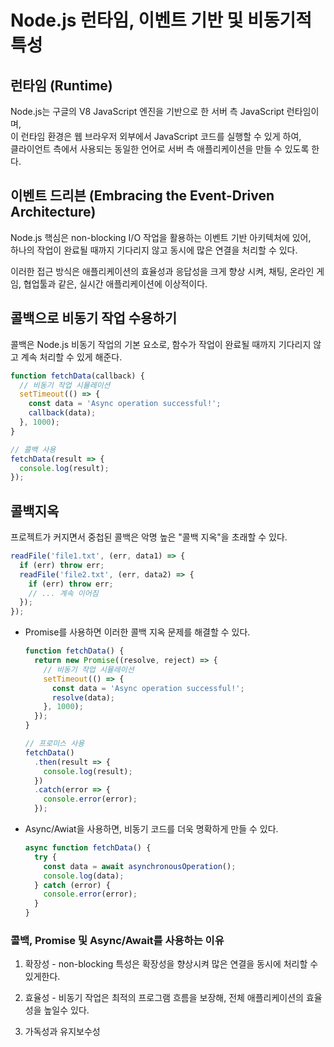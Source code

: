 # Node.js 런타임, 이벤트 기반 및 비동기적 특성

## 런타임 (Runtime)

Node.js는 구글의 V8 JavaScript 엔진을 기반으로 한 서버 측 JavaScript 런타임이며,  
이 런타임 환경은 웹 브라우저 외부에서 JavaScript 코드를 실행할 수 있게 하여,  
 클라이언트 측에서 사용되는 동일한 언어로 서버 측 애플리케이션을 만들 수 있도록 한다.

## 이벤트 드리븐 (Embracing the Event-Driven Architecture)

Node.js 핵심은 non-blocking I/O 작업을 활용하는 이벤트 기반 아키텍처에 있어,  
하나의 작업이 완료될 때까지 기다리지 않고 동시에 많은 연결을 처리할 수 있다.

이러한 접근 방식은 애플리케이션의 효율성과 응답성을 크게 향상 시켜,
채팅, 온라인 게임, 협업툴과 같은, 실시간 애플리케이션에 이상적이다.

## 콜백으로 비동기 작업 수용하기

콜백은 Node.js 비동기 작업의 기본 요소로,
함수가 작업이 완료될 때까지 기다리지 않고 계속 처리할 수 있게 해준다.

```js
function fetchData(callback) {
  // 비동기 작업 시뮬레이션
  setTimeout(() => {
    const data = 'Async operation successful!';
    callback(data);
  }, 1000);
}

// 콜백 사용
fetchData(result => {
  console.log(result);
});
```

## 콜백지옥

프로젝트가 커지면서 중첩된 콜백은 악명 높은 "콜백 지옥"을 초래할 수 있다.

```js
readFile('file1.txt', (err, data1) => {
  if (err) throw err;
  readFile('file2.txt', (err, data2) => {
    if (err) throw err;
    // ... 계속 이어짐
  });
});
```

- Promise를 사용하면 이러한 콜백 지옥 문제를 해결할 수 있다.

  ```js
  function fetchData() {
    return new Promise((resolve, reject) => {
      // 비동기 작업 시뮬레이션
      setTimeout(() => {
        const data = 'Async operation successful!';
        resolve(data);
      }, 1000);
    });
  }

  // 프로미스 사용
  fetchData()
    .then(result => {
      console.log(result);
    })
    .catch(error => {
      console.error(error);
    });
  ```

- Async/Awiat을 사용하면, 비동기 코드를 더욱 명확하게 만들 수 있다.

  ```js
  async function fetchData() {
    try {
      const data = await asynchronousOperation();
      console.log(data);
    } catch (error) {
      console.error(error);
    }
  }
  ```

### 콜백, Promise 및 Async/Await를 사용하는 이유

1. 확장성 - non-blocking 특성은 확장성을 향상시켜 많은 연결을 동시에 처리할 수 있게한다.

2. 효율성 - 비동기 작업은 최적의 프로그램 흐름을 보장해, 전체 애플리케이션의 효율성을 높일수 있다.

3. 가독성과 유지보수성
